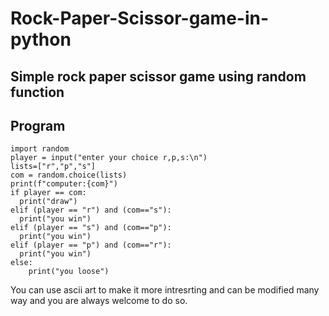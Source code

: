 # Rock-Paper-Scissor-game-in-python

## Simple rock paper scissor game using random function

## Program

    import random
    player = input("enter your choice r,p,s:\n")
    lists=["r","p","s"]
    com = random.choice(lists) 
    print(f"computer:{com}")
    if player == com:
      print("draw")
    elif (player == "r") and (com=="s"):
      print("you win")
    elif (player == "s") and (com=="p"):
      print("you win")
    elif (player == "p") and (com=="r"):
      print("you win")
    else:
        print("you loose")

You can use ascii art to make it more intresrting and can be modified many way and you are always welcome to do so.
